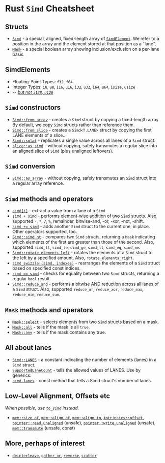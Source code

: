 # Rust `Simd` Cheatsheet

## Structs

- [`Simd`](https://doc.rust-lang.org/nightly/core/simd/struct.Simd.html) - a special, aligned, fixed-length array of [`SimdElement`](https://doc.rust-lang.org/std/simd/trait.SimdElement.html). We refer to a position in the array and the element stored at that position as a "lane".
- [`Mask`](https://doc.rust-lang.org/nightly/core/simd/struct.Mask.html) - a special boolean array showing inclusion/exclusion on a per-lane basis.

## SimdElements

- Floating-Point Types: `f32`, `f64`
- Integer Types: `i8`, `u8`, `i16`, `u16`, `i32`, `u32`, `i64`, `u64`, `isize`, `usize`
- -- [*but not `i128`, `u128`*](https://medium.com/r/?url=https%3A%2F%2Fgithub.com%2Frust-lang%2Fportable-simd%2Fissues%2F108)

## `Simd` constructors

- [`Simd::from_array`](https://doc.rust-lang.org/nightly/core/simd/struct.Simd.html#method.from_array) - creates a `Simd` struct by copying a fixed-length array. By default, we copy `Simd` structs rather than reference them.
- [`Simd::from_slice`](https://doc.rust-lang.org/nightly/core/simd/struct.Simd.html#method.from_slice) - creates a `Simd<T,LANE>` struct by copying the first LANE elements of a slice..
- [`Simd::splat`](https://doc.rust-lang.org/nightly/core/simd/struct.Simd.html#method.splat) - replicates a single value across all lanes of a `Simd` struct.
- [`slice::as_simd`](https://doc.rust-lang.org/nightly/core/simd/struct.Simd.html#method.to_simd) - without copying, safely transmutes a regular slice into an aligned slice of `Simd` (plus unaligned leftovers).

## `Simd` conversion

- [`Simd::as_array`](https://doc.rust-lang.org/nightly/core/simd/struct.Simd.html#method.as_array) - without copying, safely transmutes an `Simd` struct into a regular array reference.

## `Simd` methods and operators

- [`simd[i]`](https://doc.rust-lang.org/nightly/core/simd/struct.Simd.html#method.index) - extract a value from a lane of a `Simd`.
- [`simd + simd`](https://doc.rust-lang.org/core/simd/struct.Simd.html#impl-Add%3C%26'rhs+Simd%3CT,+LANES%3E%3E-for-%26'lhs+Simd%3CT,+LANES%3E) - performs element-wise addition of two `Simd` structs. Also, supported `-`, `*`, `/`, `%`, remainder, bitwise-and, -or, -xor, -not, -shift.
- [`simd += simd`](https://doc.rust-lang.org/core/simd/struct.Simd.html#impl-AddAssign%3CU%3E-for-Simd%3CT,+LANES%3E) - adds another `Simd` struct to the current one, in place. Other operators supported, too.
- [`Simd::simd_gt`](https://doc.rust-lang.org/nightly/core/simd/struct.Simd.html#method.simd_gt) - compares two `Simd` structs, returning a `Mask` indicating
which elements of the first are greater than those of the second. Also, supported `simd_lt`, `simd_le`, `simd_ge`, `simd_lt`, `simd_eq`, `simd_ne`.
- [`Simd::rotate_elements_left`](https://doc.rust-lang.org/nightly/core/simd/struct.Simd.html#method.rotate_elements_left) - rotates the elements of a `Simd` struct to the left by a specified amount. Also, `rotate_elements_right`.
- [`simd_swizzle!(simd, indexes)`](https://doc.rust-lang.org/std/simd/prelude/macro.simd_swizzle.html) - rearranges the elements of a `Simd` struct based on specified const indices.
- [`simd == simd`](https://doc.rust-lang.org/nightly/core/simd/struct.Simd.html#impl-Eq-for-Simd%3CT,+N%3E) - checks for equality between two `Simd` structs, returning a regular `bool` result.
- [`Simd::reduce_and`](https://doc.rust-lang.org/nightly/core/simd/struct.Simd.html#method.reduce_and) - performs a bitwise AND reduction across all lanes of a `Simd` struct. Also, supported `reduce_or`, `reduce_xor`, `reduce_max`, `reduce_min`, `reduce_sum`.

## `Mask` methods and operators

- [`Mask::select`](https://doc.rust-lang.org/nightly/core/simd/struct.Mask.html#method.select) - selects elements from two `Simd` structs based on a mask.
- [`Mask::all`](https://doc.rust-lang.org/nightly/core/simd/struct.Mask.html#method.all) - tells if the mask is all `true`.
- [`Mask::any`](https://doc.rust-lang.org/nightly/core/simd/struct.Mask.html#method.all) - tells if the mask contains any true.

## All about lanes

- [`Simd::LANES`](https://doc.rust-lang.org/nightly/core/simd/struct.Simd.html#associatedconstant.LANES) - a constant indicating the number of elements (lanes) in a `Simd` struct.
- [`SupportedLaneCount`](https://doc.rust-lang.org/nightly/core/simd/trait.SupportedLaneCount.html) - tells the allowed values of LANES. Use by generics.
- [`simd.lanes`](https://doc.rust-lang.org/core/simd/struct.Simd.html#method.lanes) - const method that tells a Simd struct's number of lanes.

## Low-Level Alignment, Offsets etc

*When possible, use [`to_simd`](https://doc.rust-lang.org/nightly/core/simd/struct.Simd.html#method.to_simd) instead.*

- [`mem::size_of`](https://doc.rust-lang.org/std/mem/fn.size_of.html), [`mem::align_of`](https://doc.rust-lang.org/std/mem/fn.align_of.html), [`mem::align_to`](https://doc.rust-lang.org/std/mem/fn.align_to.html), [`intrinsics::offset`](https://doc.rust-lang.org/std/intrinsics/fn.offset.html),
[`pointer::read_unaligned`](https://doc.rust-lang.org/std/primitive.pointer.html#method.read_unaligned) (unsafe),
[`pointer::write_unaligned`](https://doc.rust-lang.org/std/primitive.pointer.html#method.write_unaligned) (unsafe), [`mem::transmute`](https://doc.rust-lang.org/std/mem/fn.transmute.html) (unsafe, const)

## More, perhaps of interest

- [`deinterleave`](https://doc.rust-lang.org/nightly/core/simd/struct.Simd.html#method.deinterleave),
[`gather_or`](https://doc.rust-lang.org/nightly/core/simd/struct.Simd.html#method.gather_or),
[`reverse`](https://doc.rust-lang.org/nightly/core/simd/struct.Simd.html#method.reverse),
[`scatter`](https://doc.rust-lang.org/nightly/core/simd/struct.Simd.html#method.scatter)
